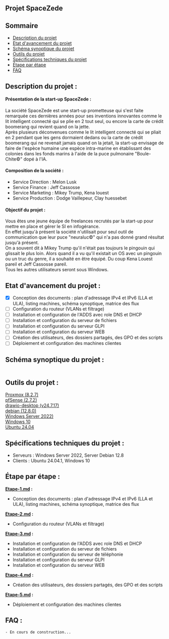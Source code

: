 ## Projet SpaceZede

## Sommaire
- [Description du projet](#description)
- [Etat d'avancement du projet](#etat)
- [Schéma synoptique du projet](#schema)
- [Outils du projet](#outils)
- [Spécifications techniques du projet](#specifications)
- [Étape par étape](#etape)
- [FAQ](#faq)

<a id="description"></a>
## Description du projet :
#### Présentation de la start-up SpaceZede :  
La société SpaceZede est une start-up prometteuse qui s'est faite remarquée ces dernières années pour ses inventions innovantes comme le lit intelligent connecté qui se plie en 2 tout seul, ou encore la carte de crédit boomerang qui revient quand on la jette.  
Après plusieurs déconvenues comme le lit intelligent connecté qui se pliait en 2 pendant que les gens dormaient dedans ou la carte de crédit boomerang qui ne revenait jamais quand on la jetait, la start-up envisage de faire de l'espèce humaine une espèce intra-marine en établissant des colonies dans les fonds marins à l'aide de la puce pulmonaire "Boule-Chite©" dopé à l'IA.  

#### Composition de la société :  
- Service Direction : Melon Lusk
- Service Finance : Jeff Cassosse
- Service Marketing : Mikey Trump, Kena louest
- Service Production : Dodge Vaillepeur, Clay huessebet
  
#### Objectif du projet :
Vous êtes une jeune équipe de freelances recrutés par la start-up pour mettre en place et gérer le SI en infogérance.  
En effet jusqu'à présent la société n'utilisait pour seul outil de communication que leur puce "neuraluc©" qui n'a pas donné grand résultat jusqu'à présent.  
On a souvent dit à Mikey Trump qu'il n'était pas toujours le pingouin qui glissait le plus loin. Alors quand il a vu qu'il existait un OS avec un pingouin ou un truc du genre, il a souhaité en être équipé. Du coup Kena Louest pareil et Jeff Cassosse pareil.  
Tous les autres utilisateurs seront sous Windows.

<a id="etat"></a>
## Etat d'avancement du projet :
- [x] Conception des documents : plan d'adressage IPv4 et IPv6 (LLA et ULA), listing machines, schéma synoptique, matrice des flux
- [ ] Configuration du routeur (VLANs et filtrage)
- [ ] Installation et configuration de l'ADDS avec role DNS et DHCP
- [ ] Installation et configuration du serveur de fichiers
- [ ] Installation et configuration du serveur GLPI
- [ ] Installation et configuration du serveur WEB
- [ ] Création des utilisateurs, des dossiers partagés, des GPO et des scripts
- [ ] Déploiement et configuration des machines clientes

<a id="schema"></a>
## Schéma synoptique du projet :

<p align="center">
  <img src="">
</p>

<a id="outils"></a>
## Outils du projet :

[Proxmox (8.2.7)](https://www.proxmox.com/)  
[pfSense (2.7.2)](https://www.pfsense.org/)   
[drawio-desktop (v24.7.17)](https://github.com/jgraph/drawio-desktop)  
[debian (12.8.0)](https://www.debian.org/)  
[Windows Server 2022)](https://www.microsoft.com/fr-fr/evalcenter/download-windows-server-2022)  
[Windows 10](https://www.microsoft.com/en-us/software-download)  
[Ubuntu 24.04](https://www.ubuntu-fr.org/download/)

<a id="specifications"></a>
## Spécifications techniques du projet :

- Serveurs : Windows Server 2022, Server Debian 12.8
- Clients : Ubuntu 24.04.1, Windows 10

<a id="etape"></a>
## Étape par étape : 

**[Etape-1.md](Etape-1.md) :**

- Conception des documents : plan d'adressage IPv4 et IPv6 (LLA et ULA), listing machines, schéma synoptique, matrice des flux

**[Etape-2.md](Etape-2.md) :**

- Configuration du routeur (VLANs et filtrage)

 **[Etape-3.md](Etape-3.md) :**
 
- Installation et configuration de l'ADDS avec role DNS et DHCP
- Installation et configuration du serveur de fichiers
- Installation et configuration du serveur de téléphonie
- Installation et configuration du serveur GLPI
- Installation et configuration du serveur WEB

**[Etape-4.md](Etape-4.md) :**

- Création des utilisateurs, des dossiers partagés, des GPO et des scripts

**[Etape-5.md](Etape-5.md) :**

- Déploiement et configuration des machines clientes

<a id="faq"></a>
## FAQ :
	- En cours de construction...
